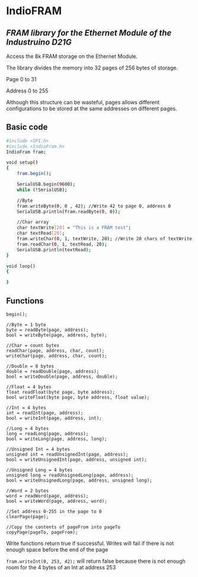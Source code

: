 # IndioFRAM
## _FRAM library for the Ethernet Module of the Industruino D21G_

Access the 8k FRAM storage on the Ethernet Module.

The library divides the memory into 32 pages of 256 bytes of storage.

Page 0 to 31

Address 0 to 255

Although this structure can be wasteful, pages allows different configurations to be stored at the same addresses on different pages.

## Basic code
```sh
#include <SPI.h>
#include <IndioFram.h>
IndioFram fram;

void setup()
{
    fram.begin();

    SerialUSB.begin(9600);
    while (!SerialUSB);

    //Byte
    fram.writeByte(0, 0 , 42); //Write 42 to page 0, address 0
    SerialUSB.println(fram.readByte(0, 0));

    //Char array
    char textWrite[20] = "This is a FRAM test";
    char textRead[20];
    fram.writeChar(0, 1, textWrite, 20); //Write 20 chars of textWrite to page 0, address 1
    fram.readChar(0, 1, textRead, 20);
    SerialUSB.println(textRead);
}

void loop()
{

}
```

## Functions
    begin();
    
    //Byte = 1 byte
    byte = readByte(page, address);
    bool = writeByte(page, address, byte);
    
    //Char = count bytes
    readChar(page, address, char, count);
    writeChar(page, address, char, count);
    
    //Double = 8 bytes
    double = readDouble(page, address);
    bool = writeDouble(page, address, double);
    
    //Float = 4 bytes
    float readFloat(byte page, byte address);
    bool writeFloat(byte page, byte address, float value);
    
    //Int = 4 bytes
    int = readInt(page, address);
    bool = writeInt(page, address, int);
    
    //Long = 4 bytes
    long = readLong(page, address);
    bool = writeLong(page, address, long);
    
    //Unsigned Int = 4 bytes
    unsigned int = readUnsignedInt(page, address);
    bool = writeUnsignedInt(page, address, unsigned int);
    
    //Unsigned Long = 4 bytes
    unsigned long = readUnsignedLong(page, address);
    bool = writeUnsignedLong(page, address, unsigned long);
    
    //Word = 2 bytes
    word = readWord(page, address);
    bool = writeWord(page, address, word);
    
    //Set address 0-255 in the page to 0
    clearPage(page);
    
    //Copy the contents of pageFrom into pageTo 
    copyPage(pageTo, pageFrom);
    
Write functions return true if successful. Writes will fail if there is not enough space before the end of the page

`fram.writeInt(0, 253, 42);` will return false because there is not enough room for the 4 bytes of an Int at address 253
